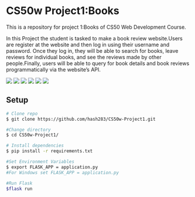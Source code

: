 # CS50w Project1:Books

This is a repository for project 1:Books of CS50 Web Development Course.

In this Project the student is tasked to make a book review website.Users are register at the website and then log in using their username and password. Once they log in, they will be able to search for books, leave reviews for individual books, and see the reviews made by other people.Finally, users will be able to query for book details and book reviews programmatically via the website’s API.

![](https://i.imgur.com/G2Sk012.png)
![](https://i.imgur.com/g3jB9r3.png)
![](https://i.imgur.com/gna4sds.png)
![](https://i.imgur.com/7snjtAn.png)
![](https://i.imgur.com/SsdAzMJ.png)
![](https://i.imgur.com/YWVxJYB.png)


## Setup
```bash
# Clone repo
$ git clone https://github.com/hash283/CS50w-Project1.git

#Change directory
$ cd CS50w-Project1/

# Install dependencies
$ pip install -r requirements.txt

#Set Environment Variables
$ export FLASK_APP = application.py
#For Windows set FLASK_APP = application.py

#Run Flask
$flask run
```
